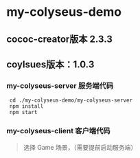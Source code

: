 # my-colyseus-demo

## cococ-creator版本 2.3.3
## coylsues版本：1.0.3



### my-colyseus-server 服务端代码
```shell
 cd ./my-colyseus-demo/my-colyseus-server
 npm install
 npm start
```

### my-colyseus-client 客户端代码
 > 选择 Game 场景，（需要提前启动服务端）
    
